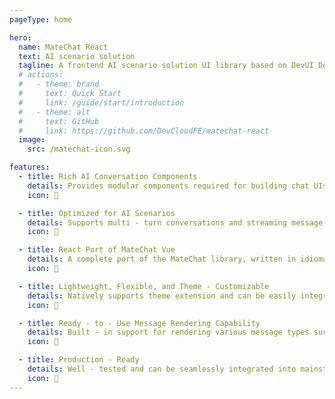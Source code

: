 ```yaml
---
pageType: home

hero:
  name: MateChat React
  text: AI scenario solution
  tagline: A frontend AI scenario solution UI library based on DevUI Design
  # actions:
  #   - theme: brand
  #     text: Quick Start
  #     link: /guide/start/introduction
  #   - theme: alt
  #     text: GitHub
  #     link: https://github.com/DevCloudFE/matechat-react
  image:
    src: /matechat-icon.svg

features:
  - title: Rich AI Conversation Components
    details: Provides modular components required for building chat UIs, such as bubbles, avatars, lists, input boxes, etc., all supporting property settings.
    icon: 💬

  - title: Optimized for AI Scenarios
    details: Supports multi - turn conversations and streaming message display, suitable for scenarios such as AI assistants, intelligent robots, and Agents.
    icon: 🤖

  - title: React Port of MateChat Vue
    details: A complete port of the MateChat library, written in idiomatic TSX and TypeScript to ensure a consistent experience across different technology stacks.
    icon: 🔁

  - title: Lightweight, Flexible, and Theme - Customizable
    details: Natively supports theme extension and can be easily integrated into any design system without additional overhead.
    icon: 🎨

  - title: Ready - to - Use Message Rendering Capability
    details: Built - in support for rendering various message types such as text, code, and system prompts with a clear structure.
    icon: 🧩

  - title: Production - Ready
    details: Well - tested and can be seamlessly integrated into mainstream React applications such as Next.js and Vite.
    icon: 🚀
---
```

